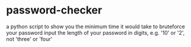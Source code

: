 # password-checker
a python script to show you the minimum time it would take to bruteforce your password
input the length of your password in digits, e.g. '10' or '2', not 'three' or 'four'
